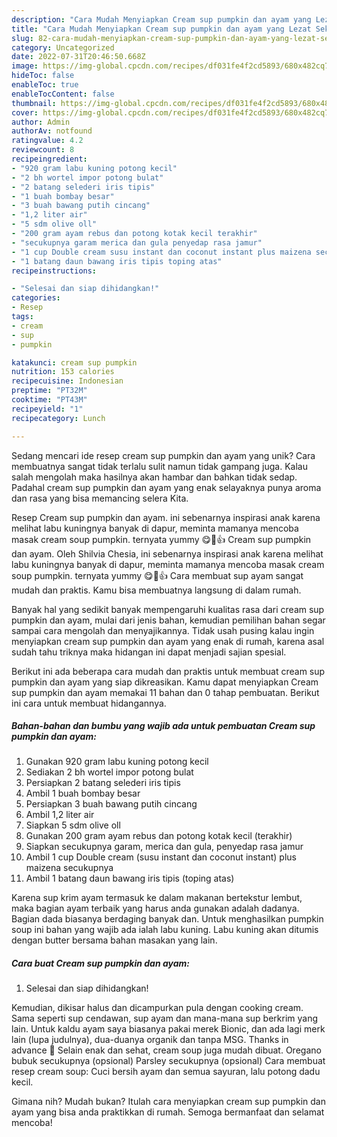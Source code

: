 ```yaml
---
description: "Cara Mudah Menyiapkan Cream sup pumpkin dan ayam yang Lezat Sekali"
title: "Cara Mudah Menyiapkan Cream sup pumpkin dan ayam yang Lezat Sekali"
slug: 82-cara-mudah-menyiapkan-cream-sup-pumpkin-dan-ayam-yang-lezat-sekali
category: Uncategorized
date: 2022-07-31T20:46:50.668Z
image: https://img-global.cpcdn.com/recipes/df031fe4f2cd5893/680x482cq70/cream-sup-pumpkin-dan-ayam-foto-resep-utama.jpg
hideToc: false
enableToc: true
enableTocContent: false
thumbnail: https://img-global.cpcdn.com/recipes/df031fe4f2cd5893/680x482cq70/cream-sup-pumpkin-dan-ayam-foto-resep-utama.jpg
cover: https://img-global.cpcdn.com/recipes/df031fe4f2cd5893/680x482cq70/cream-sup-pumpkin-dan-ayam-foto-resep-utama.jpg
author: Admin
authorAv: notfound
ratingvalue: 4.2
reviewcount: 8
recipeingredient:
- "920 gram labu kuning potong kecil"
- "2 bh wortel impor potong bulat"
- "2 batang selederi iris tipis"
- "1 buah bombay besar"
- "3 buah bawang putih cincang"
- "1,2 liter air"
- "5 sdm olive oll"
- "200 gram ayam rebus dan potong kotak kecil terakhir"
- "secukupnya garam merica dan gula penyedap rasa jamur"
- "1 cup Double cream susu instant dan coconut instant plus maizena secukupnya"
- "1 batang daun bawang iris tipis toping atas"
recipeinstructions:

- "Selesai dan siap dihidangkan!"
categories:
- Resep
tags:
- cream
- sup
- pumpkin

katakunci: cream sup pumpkin 
nutrition: 153 calories
recipecuisine: Indonesian
preptime: "PT32M"
cooktime: "PT43M"
recipeyield: "1"
recipecategory: Lunch

---
```





Sedang mencari ide resep cream sup pumpkin dan ayam yang unik? Cara membuatnya sangat tidak terlalu sulit namun tidak gampang juga. Kalau salah mengolah maka hasilnya akan hambar dan bahkan tidak sedap. Padahal cream sup pumpkin dan ayam yang enak selayaknya punya aroma dan rasa yang bisa memancing selera Kita.





Resep Cream sup pumpkin dan ayam. ini sebenarnya inspirasi anak karena melihat labu kuningnya banyak di dapur, meminta mamanya mencoba masak cream soup pumpkin. ternyata yummy 😋🤩👍 Cream sup pumpkin dan ayam. Oleh Shilvia Chesia, ini sebenarnya inspirasi anak karena melihat labu kuningnya banyak di dapur, meminta mamanya mencoba masak cream soup pumpkin. ternyata yummy 😋🤩👍 Cara membuat sup ayam sangat mudah dan praktis. Kamu bisa membuatnya langsung di dalam rumah.

Banyak hal yang sedikit banyak mempengaruhi kualitas rasa dari cream sup pumpkin dan ayam, mulai dari jenis bahan, kemudian pemilihan bahan segar sampai cara mengolah dan menyajikannya. Tidak usah pusing kalau ingin menyiapkan cream sup pumpkin dan ayam yang enak di rumah, karena asal sudah tahu triknya maka hidangan ini dapat menjadi sajian spesial.






Berikut ini ada beberapa cara mudah dan praktis untuk membuat cream sup pumpkin dan ayam yang siap dikreasikan. Kamu dapat menyiapkan Cream sup pumpkin dan ayam memakai 11 bahan dan 0 tahap pembuatan. Berikut ini cara untuk membuat hidangannya.

<!--inarticleads1-->

##### Bahan-bahan dan bumbu yang wajib ada untuk pembuatan Cream sup pumpkin dan ayam:

1. Gunakan 920 gram labu kuning potong kecil
1. Sediakan 2 bh wortel impor potong bulat
1. Persiapkan 2 batang selederi iris tipis
1. Ambil 1 buah bombay besar
1. Persiapkan 3 buah bawang putih cincang
1. Ambil 1,2 liter air
1. Siapkan 5 sdm olive oll
1. Gunakan 200 gram ayam rebus dan potong kotak kecil (terakhir)
1. Siapkan secukupnya garam, merica dan gula, penyedap rasa jamur
1. Ambil 1 cup Double cream (susu instant dan coconut instant) plus maizena secukupnya
1. Ambil 1 batang daun bawang iris tipis (toping atas)


Karena sup krim ayam termasuk ke dalam makanan bertekstur lembut, maka bagian ayam terbaik yang harus anda gunakan adalah dadanya. Bagian dada biasanya berdaging banyak dan. Untuk menghasilkan pumpkin soup ini bahan yang wajib ada ialah labu kuning. Labu kuning akan ditumis dengan butter bersama bahan masakan yang lain. 

<!--inarticleads2-->

##### Cara buat Cream sup pumpkin dan ayam:


1. Selesai dan siap dihidangkan!

Kemudian, dikisar halus dan dicampurkan pula dengan cooking cream. Sama seperti sup cendawan, sup ayam dan mana-mana sup berkrim yang lain. Untuk kaldu ayam saya biasanya pakai merek Bionic, dan ada lagi merk lain (lupa judulnya), dua-duanya organik dan tanpa MSG. Thanks in advance 🙂 Selain enak dan sehat, cream soup juga mudah dibuat. Oregano bubuk secukupnya (opsional) Parsley secukupnya (opsional) Cara membuat resep cream soup: Cuci bersih ayam dan semua sayuran, lalu potong dadu kecil. 

Gimana nih? Mudah bukan? Itulah cara menyiapkan cream sup pumpkin dan ayam yang bisa anda praktikkan di rumah. Semoga bermanfaat dan selamat mencoba!
